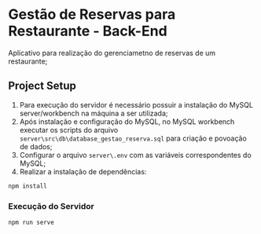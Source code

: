 # Gestão de Reservas para Restaurante - Back-End

Aplicativo para realização do gerenciametno de reservas de um restaurante;

## Project Setup
1. Para execução do servidor é necessário possuir a instalação do MySQL server/workbench na máquina a ser utilizada;
2. Após instalação e configuração do MySQL, no MySQL workbench executar os scripts do arquivo `server\src\db\database_gestao_reserva.sql` para criação e povoação de dados;
3. Configurar o arquivo `server\.env` com as variáveis correspondentes do MySQL;
4. Realizar a instalação de dependências: 
```sh
npm install
```

### Execução do Servidor

```sh
npm run serve
```
